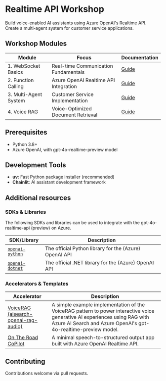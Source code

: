 # Realtime API Workshop

Build voice-enabled AI assistants using Azure OpenAI's Realtime API. Create a multi-agent system for customer service applications.

## Workshop Modules

| Module                | Focus                                 | Documentation                                            |
| --------------------- | ------------------------------------- | -------------------------------------------------------- |
| 1. WebSocket Basics   | Real-time Communication Fundamentals  | [Guide](./00-websocket-basics/README.md)                 |
| 2. Function Calling   | Azure OpenAI Realtime API Integration | [Guide](./01-getting-started-function-calling/README.md) |
| 3. Multi-Agent System | Customer Service Implementation       | [Guide](./02-building-multi-agent-system/README.md)      |
| 4. Voice RAG          | Voice-Optimized Document Retrieval    | [Guide](./03-voice-rag/README.md)                        |

## Prerequisites

- Python 3.8+
- Azure OpenAI, with gpt-4o-realtime-preview model

## Development Tools

- **uv**: Fast Python package installer (recommended)
- **Chainlit**: AI assistant development framework

## Additional resources

### SDKs & Libraries

The following SDKs and libraries can be used to integrate with the gpt-4o-realtime-api (preview) on Azure.

| SDK/Library                                                | Description                                            |
| ---------------------------------------------------------- | ------------------------------------------------------ |
| [`openai-python`](https://github.com/openai/openai-python) | The official Python library for the (Azure) OpenAI API |
| [`openai-dotnet`](https://github.com/openai/openai-dotnet) | The official .NET library for the (Azure) OpenAI API   |

### Accelerators & Templates

| Accelerator                                                                                        | Description                                                                                                                                                                                   |
| -------------------------------------------------------------------------------------------------- | --------------------------------------------------------------------------------------------------------------------------------------------------------------------------------------------- |
| [VoiceRAG (aisearch-openai-rag-audio)](https://github.com/Azure-Samples/aisearch-openai-rag-audio) | A simple example implementation of the VoiceRAG pattern to power interactive voice generative AI experiences using RAG with Azure AI Search and Azure OpenAI's gpt-4o-realtime-preview model. |
| [On The Road CoPilot](https://github.com/Azure-Samples/on-the-road-copilot)                        | A minimal speech-to-structured output app built with Azure OpenAI Realtime API.                                                                                                               |


## Contributing

Contributions welcome via pull requests.